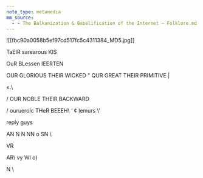 ```yaml
---
note_type: metamedia
mm_source:
  - - The Balkanization & Babelification of the Internet — Folklore.md
---
```


![[fbc90a0058b5ef97cd517fc5c4311384_MD5.jpg]]

TaEIR sarearous KIS

OuR BLessen IEERTEN

OUR GLORIOUS THEIR WICKED
" QUR GREAT THEIR PRIMITIVE |

«.\

/ OUR NOBLE THEIR BACKWARD

/ ouruerolc  THeR BEEEH\ ‘
¢ lemurs \\’

reply guys

AN
N N NN
o SN \

VR

AR\ vy Wl o)

N
\


